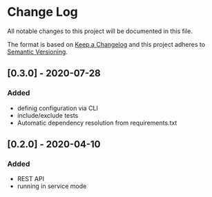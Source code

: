 # Change Log
All notable changes to this project will be documented in this file.
 
The format is based on [Keep a Changelog](http://keepachangelog.com/)
and this project adheres to [Semantic Versioning](http://semver.org/).
 
## [0.3.0] - 2020-07-28
 
### Added
- definig configuration via CLI
- include/exclude tests
- Automatic dependency resolution from requirements.txt

## [0.2.0] - 2020-04-10

### Added
- REST API
- running in service mode
 